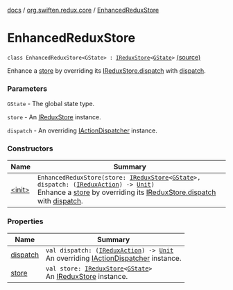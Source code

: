 [docs](../../index.md) / [org.swiften.redux.core](../index.md) / [EnhancedReduxStore](./index.md)

# EnhancedReduxStore

`class EnhancedReduxStore<GState> : `[`IReduxStore`](../-i-redux-store.md)`<`[`GState`](index.md#GState)`>` [(source)](https://github.com/protoman92/KotlinRedux/tree/master/common/common-core/src/main/kotlin/org/swiften/redux/core/Middleware.kt#L55)

Enhance a [store](store.md) by overriding its [IReduxStore.dispatch](../-i-dispatcher-provider/dispatch.md) with [dispatch](dispatch.md).

### Parameters

`GState` - The global state type.

`store` - An [IReduxStore](../-i-redux-store.md) instance.

`dispatch` - An overriding [IActionDispatcher](../-i-action-dispatcher.md) instance.

### Constructors

| Name | Summary |
|---|---|
| [&lt;init&gt;](-init-.md) | `EnhancedReduxStore(store: `[`IReduxStore`](../-i-redux-store.md)`<`[`GState`](index.md#GState)`>, dispatch: (`[`IReduxAction`](../-i-redux-action.md)`) -> `[`Unit`](https://kotlinlang.org/api/latest/jvm/stdlib/kotlin/-unit/index.html)`)`<br>Enhance a [store](store.md) by overriding its [IReduxStore.dispatch](../-i-dispatcher-provider/dispatch.md) with [dispatch](dispatch.md). |

### Properties

| Name | Summary |
|---|---|
| [dispatch](dispatch.md) | `val dispatch: (`[`IReduxAction`](../-i-redux-action.md)`) -> `[`Unit`](https://kotlinlang.org/api/latest/jvm/stdlib/kotlin/-unit/index.html)<br>An overriding [IActionDispatcher](../-i-action-dispatcher.md) instance. |
| [store](store.md) | `val store: `[`IReduxStore`](../-i-redux-store.md)`<`[`GState`](index.md#GState)`>`<br>An [IReduxStore](../-i-redux-store.md) instance. |
